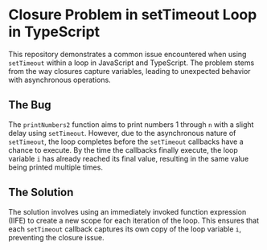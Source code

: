 # Closure Problem in setTimeout Loop in TypeScript

This repository demonstrates a common issue encountered when using `setTimeout` within a loop in JavaScript and TypeScript.  The problem stems from the way closures capture variables, leading to unexpected behavior with asynchronous operations.

## The Bug

The `printNumbers2` function aims to print numbers 1 through `n` with a slight delay using `setTimeout`. However, due to the asynchronous nature of `setTimeout`, the loop completes before the `setTimeout` callbacks have a chance to execute.  By the time the callbacks finally execute, the loop variable `i` has already reached its final value, resulting in the same value being printed multiple times.

## The Solution

The solution involves using an immediately invoked function expression (IIFE) to create a new scope for each iteration of the loop. This ensures that each `setTimeout` callback captures its own copy of the loop variable `i`, preventing the closure issue.